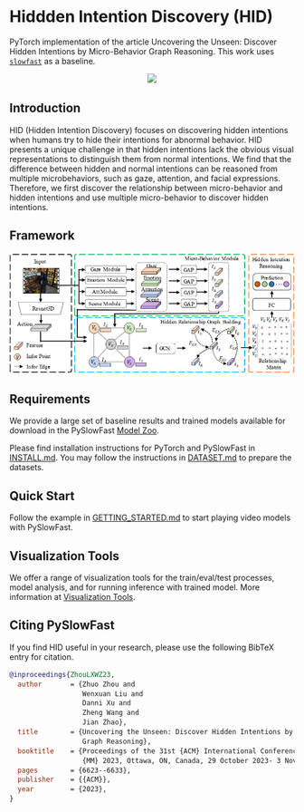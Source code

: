# Hiddden Intention Discovery (HID)

PyTorch implementation of the article Uncovering the Unseen: Discover Hidden Intentions by Micro-Behavior Graph Reasoning. This work uses [`slowfast`](https://github.com/facebookresearch/SlowFast) as a baseline.

<div align="center">
  <img src="demo/ava_demo.gif" width="600px"/>
</div>

## Introduction

HID (Hidden Intention Discovery) focuses on discovering hidden intentions when humans try to hide their intentions for abnormal behavior. HID presents a unique challenge in that hidden intentions lack the obvious visual representations to distinguish them from normal intentions. We find that the difference between hidden and normal intentions can be reasoned from multiple microbehaviors, such as gaze, attention, and facial expressions. Therefore, we first discover the relationship between micro-behavior and hidden intentions and use multiple micro-behavior to discover hidden intentions.

## Framework
 <picture>
  <source media="(prefers-color-scheme: dark)" srcset="https://github.com/51cloud/HID/blob/main/image/framework.png">
  <source media="(prefers-color-scheme: light)" srcset="https://github.com/51cloud/HID/blob/main/image/framework.png">
  <img alt="Shows an illustrated sun in light mode and a moon with stars in dark mode." src="https://github.com/51cloud/HID/blob/main/image/framework.png">
</picture>

## Requirements
We provide a large set of baseline results and trained models available for download in the PySlowFast [Model Zoo](MODEL_ZOO.md).

Please find installation instructions for PyTorch and PySlowFast in [INSTALL.md](INSTALL.md). You may follow the instructions in [DATASET.md](slowfast/datasets/DATASET.md) to prepare the datasets.

## Quick Start

Follow the example in [GETTING_STARTED.md](GETTING_STARTED.md) to start playing video models with PySlowFast.

## Visualization Tools

We offer a range of visualization tools for the train/eval/test processes, model analysis, and for running inference with trained model.
More information at [Visualization Tools](VISUALIZATION_TOOLS.md).

## Citing PySlowFast
If you find HID useful in your research, please use the following BibTeX entry for citation.
```BibTeX
@inproceedings{ZhouLXWZ23,
  author       = {Zhuo Zhou and
                  Wenxuan Liu and
                  Danni Xu and
                  Zheng Wang and
                  Jian Zhao},
  title        = {Uncovering the Unseen: Discover Hidden Intentions by Micro-Behavior
                  Graph Reasoning},
  booktitle    = {Proceedings of the 31st {ACM} International Conference on Multimedia,
                  {MM} 2023, Ottawa, ON, Canada, 29 October 2023- 3 November 2023},
  pages        = {6623--6633},
  publisher    = {{ACM}},
  year         = {2023},
}
